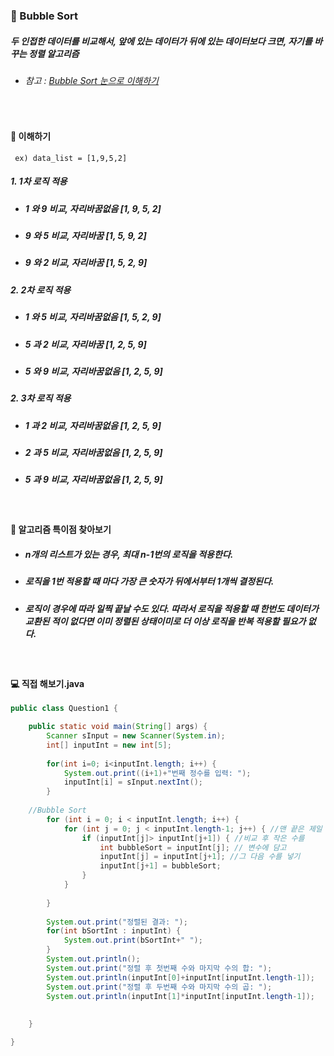 ### :game_die: Bubble Sort 
##### 두 인접한 데이터를 비교해서, 앞에 있는 데이터가 뒤에 있는 데이터보다 크면, 자기를 바꾸는 정렬 알고리즘
* ###### 참고 : [Bubble Sort 눈으로 이해하기](https://visualgo.net/en/sorting)

<br>

#### :triangular_flag_on_post: 이해하기 
     ex) data_list = [1,9,5,2]
##### 1.  1차 로직 적용
  - ##### 1 와 9 비교, 자리바꿈없음 [1, 9, 5, 2]
  - ##### 9 와 5 비교, 자리바꿈 [1, 5, 9, 2]
  - ##### 9 와 2 비교, 자리바꿈 [1, 5, 2, 9]
##### 2.  2차 로직 적용
  - ##### 1 와 5 비교, 자리바꿈없음 [1, 5, 2, 9]
  -  ##### 5 과 2 비교, 자리바꿈 [1, 2, 5, 9]
  -  ##### 5 와 9 비교, 자리바꿈없음 [1, 2, 5, 9]
##### 2.  3차 로직 적용
  - ##### 1 과 2 비교, 자리바꿈없음 [1, 2, 5, 9]
  - ##### 2 과 5 비교, 자리바꿈없음 [1, 2, 5, 9]
  - ##### 5 과 9 비교, 자리바꿈없음 [1, 2, 5, 9]

<br>

#### :triangular_flag_on_post: 알고리즘 특이점 찾아보기
* ##### n개의 리스트가 있는 경우, 최대 n-1번의 로직을 적용한다.
* ##### 로직을 1번 적용할 때 마다 가장 큰 숫자가 뒤에서부터 1개씩 결정된다.
* ##### 로직이 경우에 따라 일찍 끝날 수도 있다. 따라서 로직을 적용할 때 한번도 데이터가 교환된 적이 없다면 이미 정렬된 상태이미로 더 이상 로직을 반복 적용할 필요가 없다. 


<br>

#### 💻 직접 해보기.java
```java
public class Question1 {

	public static void main(String[] args) {
		Scanner sInput = new Scanner(System.in);
		int[] inputInt = new int[5];
		
		for(int i=0; i<inputInt.length; i++) {
			System.out.print((i+1)+"번째 정수를 입력: ");
			inputInt[i] = sInput.nextInt();
		}
		
	//Bubble Sort
		for (int i = 0; i < inputInt.length; i++) {
            for (int j = 0; j < inputInt.length-1; j++) { //맨 끝은 제일 큰수가 자리하므로 -1
                if (inputInt[j]> inputInt[j+1]) { //비교 후 작은 수를 
                    int bubbleSort = inputInt[j]; // 변수에 담고
                    inputInt[j] = inputInt[j+1]; //그 다음 수를 넣기 
                    inputInt[j+1] = bubbleSort;
                }
            }
           
        }
		
		System.out.print("정렬된 결과: ");
		for(int bSortInt : inputInt) {
			System.out.print(bSortInt+" ");
		}
		System.out.println();
		System.out.print("정렬 후 첫번째 수와 마지막 수의 합: ");
		System.out.println(inputInt[0]+inputInt[inputInt.length-1]);
		System.out.print("정렬 후 두번째 수와 마지막 수의 곱: ");
		System.out.println(inputInt[1]*inputInt[inputInt.length-1]);
		
	
	}

}

```
